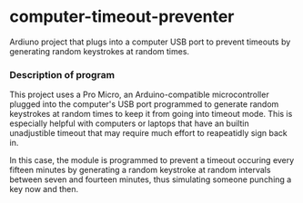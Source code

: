 # computer-timeout-preventer
Ardiuno project that plugs into a computer USB port to prevent timeouts by generating random keystrokes at random times.

### Description of program <a class="anchor" id="description"></a>

This project uses a Pro Micro, an Arduino-compatible microcontroller plugged into the computer's USB port programmed to generate random keystrokes at random times to keep it from going into timeout mode. This is especially helpful with computers or laptops that have an builtin unadjustible timeout that may require much effort to reapeatidly sign back in. 

In this case, the module is programmed to prevent a timeout occuring every fifteen minutes by generating a random keystroke at random intervals between seven and fourteen minutes, thus simulating someone punching a key now and then. 

